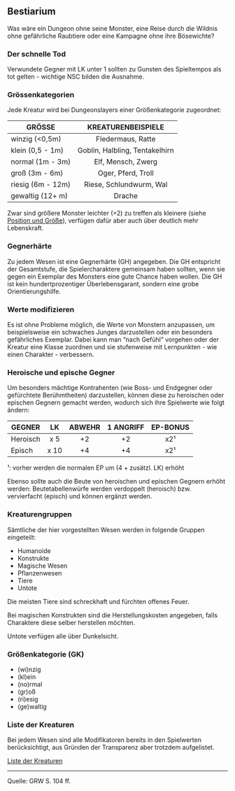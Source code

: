 ## Bestiarium

Was wäre ein Dungeon ohne seine Monster, eine Reise durch die Wildnis ohne gefährliche Raubtiere oder eine Kampagne ohne ihre Bösewichte?

### Der schnelle Tod

Verwundete Gegner mit LK unter 1 sollten zu Gunsten des Spieltempos als tot gelten - wichtige NSC bilden die Ausnahme.

### Grössenkategorien

Jede Kreatur wird bei Dungeonslayers einer Größenkategorie zugeordnet:

| GRÖSSE            |       KREATURENBEISPIELE       |
| ----------------- | :----------------------------: |
| winzig (<0,5m)    |       Fledermaus, Ratte        |
| klein (0,5 - 1m)  | Goblin, Halbling, Tentakelhirn |
| normal (1m - 3m)  |       Elf, Mensch, Zwerg       |
| groß (3m - 6m)    |       Oger, Pferd, Troll       |
| riesig (6m - 12m) |    Riese, Schlundwurm, Wal     |
| gewaltig (12+ m)  |             Drache             |

Zwar sind größere Monster leichter (+2) zu treffen als kleinere (siehe [Position und Größe](regeln-kampfdetails.md#position-und-grösse)), verfügen dafür aber auch über deutlich mehr Lebenskraft.

### Gegnerhärte

Zu jedem Wesen ist eine Gegnerhärte (GH) angegeben. Die GH entspricht der Gesamtstufe, die Spielercharaktere gemeinsam haben sollten, wenn sie gegen ein Exemplar des Monsters eine gute Chance haben wollen. Die GH ist kein hundertprozentiger Überlebensgarant, sondern eine grobe Orientierungshilfe.

### Werte modifizieren

Es ist ohne Probleme möglich, die Werte von Monstern anzupassen, um beispielsweise ein schwaches Junges darzustellen oder ein besonders gefährliches Exemplar. Dabei kann man “nach Gefühl” vorgehen oder der Kreatur eine Klasse zuordnen und sie stufenweise mit Lernpunkten - wie einen Charakter - verbessern.

### Heroische und epische Gegner

Um besonders mächtige Kontrahenten (wie Boss- und Endgegner oder gefürchtete Berühmtheiten) darzustellen, können diese zu heroischen oder epischen Gegnern gemacht werden, wodurch sich ihre Spielwerte wie folgt ändern:

| GEGNER   |  LK  | ABWEHR | 1 ANGRIFF | EP-BONUS |
| -------- | :--: | :----: | :-------: | :------: |
| Heroisch | x 5  |   +2   |    +2     |   x2¹    |
| Episch   | x 10 |   +4   |    +4     |   x2¹    |

¹: vorher werden die normalen EP um (4 + zusätzl. LK) erhöht

Ebenso sollte auch die Beute von heroischen und epischen Gegnern erhöht werden: Beutetabellenwürfe werden verdoppelt (heroisch) bzw. vervierfacht (episch) und können ergänzt werden.

### Kreaturengruppen

Sämtliche der hier vorgestellten Wesen werden in folgende Gruppen eingeteilt:

- Humanoide
- Konstrukte
- Magische Wesen
- Pflanzenwesen
- Tiere
- Untote

Die meisten Tiere sind schreckhaft und fürchten offenes Feuer.

Bei magischen Konstrukten sind die Herstellungskosten angegeben, falls Charaktere diese selber herstellen möchten.

Untote verfügen alle über Dunkelsicht.

### Größenkategorie (GK)

- (wi)nzig
- (kl)ein
- (no)rmal
- (gr)oß
- (ri)esig
- (ge)waltig

### Liste der Kreaturen

Bei jedem Wesen sind alle Modifikatoren bereits in den Spielwerten berücksichtigt, aus Gründen der Transparenz aber trotzdem aufgelistet.

[Liste der Kreaturen](../index-bestiarium.md)

---

Quelle: GRW S. 104 ff.
